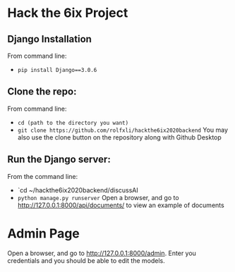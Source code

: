 # Hack the 6ix Project
## Django Installation
From command line:
- `pip install Django==3.0.6`

## Clone the repo:
From command line:
- `cd (path to the directory you want)`
- `git clone https://github.com/rolfxli/hackthe6ix2020backend`
You may also use the clone button on the repository along with Github Desktop

## Run the Django server:
From the command line:
- `cd ~/hackthe6ix2020backend/discussAI
- `python manage.py runserver`
Open a browser, and go to http://127.0.0.1:8000/api/documents/
to view an example of documents 

# Admin Page
Open a browser, and go to http://127.0.0.1:8000/admin.
Enter you credentials and you should be able to edit the models.
